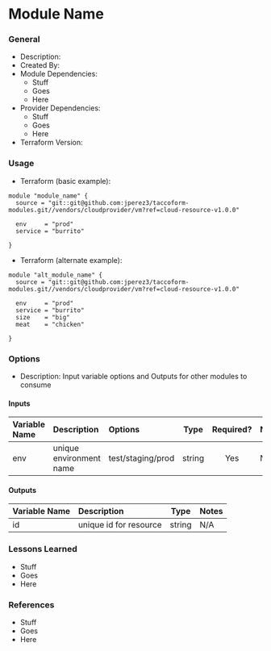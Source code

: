 # Module Name

### General 

* Description:
* Created By:
* Module Dependencies:
  * Stuff
  * Goes
  * Here
* Provider Dependencies:
  * Stuff
  * Goes
  * Here
* Terraform Version: 


### Usage

* Terraform (basic example):

```hcl
module "module_name" {
  source = "git::git@github.com:jperez3/taccoform-modules.git//vendors/cloudprovider/vm?ref=cloud-resource-v1.0.0"

  env     = "prod"
  service = "burrito"

}

```

* Terraform (alternate example):

```hcl
module "alt_module_name" {
  source = "git::git@github.com:jperez3/taccoform-modules.git//vendors/cloudprovider/vm?ref=cloud-resource-v1.0.0"

  env     = "prod"
  service = "burrito"
  size    = "big"
  meat    = "chicken"

}

```

### Options

* Description: Input variable options and Outputs for other modules to consume

#### Inputs

| Variable Name           | Description                        | Options             |  Type  | Required? | Notes |
| :---------------------- | :--------------------------------- | :------------------ | :----: | :-------: | :---- |
| env                     | unique environment name            | test/staging/prod   | string |    Yes    | N/A   |


#### Outputs

| Variable Name | Description            |  Type  | Notes |
| :------------ | :--------------------- | :----: | :---- |
| id            | unique id for resource | string | N/A   |

### Lessons Learned

* Stuff
* Goes
* Here


### References

* Stuff
* Goes
* Here
